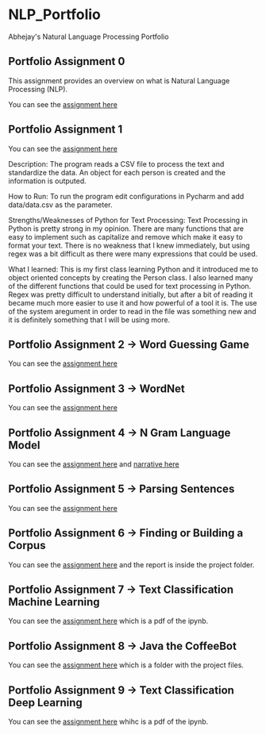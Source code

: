 # NLP_Portfolio
Abhejay's Natural Language Processing Portfolio

## Portfolio Assignment 0

This assignment provides an overview on what is Natural Language Processing (NLP).

You can see the [assignment here](Assignment0.pdf)

## Portfolio Assignment 1

You can see the [assignment here](Assignment1.py)

Description:
The program reads a CSV file to process the text and standardize the data. An object for each person is created and the information is outputed.

How to Run:
To run the program edit configurations in Pycharm and add data/data.csv as the parameter.

Strengths/Weaknesses of Python for Text Processing:
Text Processing in Python is pretty strong in my opinion. There are many functions that are easy to implement such as capitalize and remove which make it easy to format your text. There is no weakness that I knew immediately, but using regex was a bit difficult as there were many expressions that could be used.

What I learned:
This is my first class learning Python and it introduced me to object oriented concepts by creating the Person class. I also learned many of the different functions that could be used for text processing in Python. Regex was pretty difficult to understand initially, but after a bit of reading it became much more easier to use it and how powerful of a tool it is. The use of the system aregument in order to read in the file was something new and it is definitely something that I will be using more.

## Portfolio Assignment 2 -> Word Guessing Game

You can see the [assignment here](Assignment2.py)

## Portfolio Assignment 3 -> WordNet

You can see the [assignment here](Assignment3.pdf)

## Portfolio Assignment 4 -> N Gram Language Model

You can see the [assignment here](Assignment4) and [narrative here](Assignment4_N-grams_Narrative.pdf)

## Portfolio Assignment 5 -> Parsing Sentences

You can see the [assignment here](Assignment5.pdf)

## Portfolio Assignment 6 -> Finding or Building a Corpus

You can see the [assignment here](Assignment6) and the report is inside the project folder.

## Portfolio Assignment 7 -> Text Classification Machine Learning

You can see the [assignment here](Assignment7) which is a pdf of the ipynb.

## Portfolio Assignment 8 -> Java the CoffeeBot

You can see the [assignment here](CoffeeBot) which is a folder with the project files.

## Portfolio Assignment 9 -> Text Classification Deep Learning

You can see the [assignment here](TextClassification-DeepLearning) whihc is a pdf of the ipynb.
